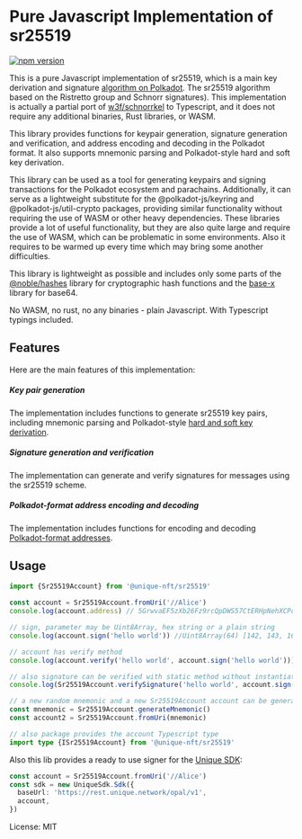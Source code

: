 # Pure Javascript Implementation of sr25519

[![npm version](https://badge.fury.io/js/%40unique-nft%2Fsr25519.svg)](https://badge.fury.io/js/%40unique-nft%2Fsr25519)

This is a pure Javascript implementation of sr25519, which is a main key derivation and signature [algorithm on Polkadot](https://wiki.polkadot.network/docs/learn-cryptography). The sr25519 algorithm based on the Ristretto group and Schnorr signatures). This implementation is actually a partial port of [w3f/schnorrkel](https://github.com/w3f/schnorrkel) to Typescript, and it does not require any additional binaries, Rust libraries, or WASM.

This library provides functions for keypair generation, signature generation and verification, and address encoding and decoding in the Polkadot format. It also supports mnemonic parsing and Polkadot-style hard and soft key derivation.

This library can be used as a tool for generating keypairs and signing transactions for the Polkadot ecosystem and parachains. Additionally, it can serve as a lightweight substitute for the @polkadot-js/keyring and @polkadot-js/util-crypto packages, providing similar functionality without requiring the use of WASM or other heavy dependencies. These libraries provide a lot of useful functionality, but they are also quite large and require the use of WASM, which can be problematic in some environments. Also it requires to be warmed up every time which may bring some another difficulties.

This library is lightweight as possible and includes only some parts of the [@noble/hashes](https://github.com/paulmillr/noble-hashes) library for cryptographic hash functions and the [base-x](https://www.npmjs.com/package/base-x) library for base64.

No WASM, no rust, no any binaries - plain Javascript. With Typescript typings included.

## Features
Here are the main features of this implementation:

##### Key pair generation
The implementation includes functions to generate sr25519 key pairs, including mnemonic parsing and Polkadot-style [hard and soft key derivation](https://wiki.polkadot.network/docs/learn-account-advanced#derivation-paths).

##### Signature generation and verification
The implementation can generate and verify signatures for messages using the sr25519 scheme.

##### Polkadot-format address encoding and decoding
The implementation includes functions for encoding and decoding [Polkadot-format addresses](https://wiki.polkadot.network/docs/learn-account-advanced).

## Usage

```typescript
import {Sr25519Account} from '@unique-nft/sr25519'

const account = Sr25519Account.fromUri('//Alice')
console.log(account.address) // 5GrwvaEF5zXb26Fz9rcQpDWS57CtERHpNehXCPcNoHGKutQY

// sign, parameter may be Uint8Array, hex string or a plain string
console.log(account.sign('hello world')) //Uint8Array(64) [142, 143, 161,  13,   5, 154, 144, 125, 160, 247, 255, 182, 128,  53, 182,  98, 190, 132, 167, 230,  68, 189, 88, 155, 206, 154, 192,  36, 242,  76, 152,  43, 112, 28,  57, 190,  89,  44,  80,  30,  55,  54,  18,  61, 132, 130,  35, 202,  86,  53, 153,  43,  13, 168, 237, 248, 104,  93,  95, 151,  98, 201, 146, 136] 

// account has verify method
console.log(account.verify('hello world', account.sign('hello world'))) // true

// also signature can be verified with static method without instantiating an account
console.log(Sr25519Account.verifySignature('hello world', account.sign('hello world'), account.address)) // true

// a new random mnemonic and a new Sr25519Account account can be generated like this
const mnemonic = Sr25519Account.generateMnemonic()
const account2 = Sr25519Account.fromUri(mnemonic)

// also package provides the account Typescript type
import type {ISr25519Account} from '@unique-nft/sr25519'
```

Also this lib provides a ready to use signer for the [Unique SDK](https://www.npmjs.com/package/@unique-nft/sdk):

```typescript
const account = Sr25519Account.fromUri('//Alice')
const sdk = new UniqueSdk.Sdk({
  baseUrl: 'https://rest.unique.network/opal/v1',
  account,
})
```

License: MIT
